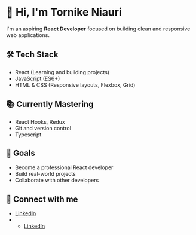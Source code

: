 # 👋 Hi, I'm Tornike Niauri

I'm an aspiring **React Developer** focused on building clean and responsive web applications.

## 🛠️ Tech Stack
- React (Learning and building projects)
- JavaScript (ES6+)
- HTML & CSS (Responsive layouts, Flexbox, Grid)

## 📚 Currently Mastering
- React Hooks, Redux 
- Git and version control
- Typescript

## 🚀 Goals
- Become a professional React developer
- Build real-world projects
- Collaborate with other developers

## 🔗 Connect with me
- [LinkedIn](http://linkedin.com/in/tornike-niauri-03596718b)
- - [LinkedIn](https://vercel.com/tornikes-projects-b14741ed)
  
<!---
NiauriT/NiauriT is a ✨ special ✨ repository because its `README.md` (this file) appears on your GitHub profile.
You can click the Preview link to take a look at your changes.
--->

